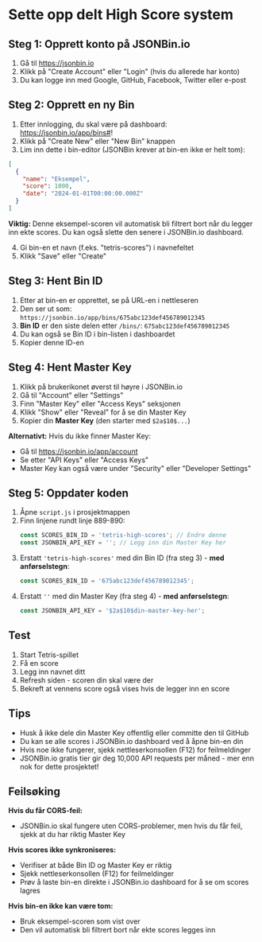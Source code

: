 # Sette opp delt High Score system

## Steg 1: Opprett konto på JSONBin.io
1. Gå til https://jsonbin.io
2. Klikk på "Create Account" eller "Login" (hvis du allerede har konto)
3. Du kan logge inn med Google, GitHub, Facebook, Twitter eller e-post

## Steg 2: Opprett en ny Bin
1. Etter innlogging, du skal være på dashboard: https://jsonbin.io/app/bins#!
2. Klikk på "Create New" eller "New Bin" knappen
3. Lim inn dette i bin-editor (JSONBin krever at bin-en ikke er helt tom):
```json
[
  {
    "name": "Eksempel",
    "score": 1000,
    "date": "2024-01-01T00:00:00.000Z"
  }
]
```

**Viktig:** Denne eksempel-scoren vil automatisk bli filtrert bort når du legger inn ekte scores. Du kan også slette den senere i JSONBin.io dashboard.

4. Gi bin-en et navn (f.eks. "tetris-scores") i navnefeltet
5. Klikk "Save" eller "Create"

## Steg 3: Hent Bin ID
1. Etter at bin-en er opprettet, se på URL-en i nettleseren
2. Den ser ut som: `https://jsonbin.io/app/bins/675abc123def456789012345`
3. **Bin ID** er den siste delen etter `/bins/`: `675abc123def456789012345`
4. Du kan også se Bin ID i bin-listen i dashboardet
5. Kopier denne ID-en

## Steg 4: Hent Master Key
1. Klikk på brukerikonet øverst til høyre i JSONBin.io
2. Gå til "Account" eller "Settings" 
3. Finn "Master Key" eller "Access Keys" seksjonen
4. Klikk "Show" eller "Reveal" for å se din Master Key
5. Kopier din **Master Key** (den starter med `$2a$10$...`)

**Alternativt:** Hvis du ikke finner Master Key:
- Gå til https://jsonbin.io/app/account
- Se etter "API Keys" eller "Access Keys"
- Master Key kan også være under "Security" eller "Developer Settings"

## Steg 5: Oppdater koden
1. Åpne `script.js` i prosjektmappen
2. Finn linjene rundt linje 889-890:
   ```javascript
   const SCORES_BIN_ID = 'tetris-high-scores'; // Endre denne
   const JSONBIN_API_KEY = ''; // Legg inn din Master Key her
   ```
3. Erstatt `'tetris-high-scores'` med din Bin ID (fra steg 3) - **med anførselstegn**:
   ```javascript
   const SCORES_BIN_ID = '675abc123def456789012345';
   ```
4. Erstatt `''` med din Master Key (fra steg 4) - **med anførselstegn**:
   ```javascript
   const JSONBIN_API_KEY = '$2a$10$din-master-key-her';
   ```

## Test
1. Start Tetris-spillet
2. Få en score
3. Legg inn navnet ditt
4. Refresh siden - scoren din skal være der
5. Bekreft at vennens score også vises hvis de legger inn en score

## Tips
- Husk å ikke dele din Master Key offentlig eller committe den til GitHub
- Du kan se alle scores i JSONBin.io dashboard ved å åpne bin-en din
- Hvis noe ikke fungerer, sjekk nettleserkonsollen (F12) for feilmeldinger
- JSONBin.io gratis tier gir deg 10,000 API requests per måned - mer enn nok for dette prosjektet!

## Feilsøking
**Hvis du får CORS-feil:**
- JSONBin.io skal fungere uten CORS-problemer, men hvis du får feil, sjekk at du har riktig Master Key

**Hvis scores ikke synkroniseres:**
- Verifiser at både Bin ID og Master Key er riktig
- Sjekk nettleserkonsollen (F12) for feilmeldinger
- Prøv å laste bin-en direkte i JSONBin.io dashboard for å se om scores lagres

**Hvis bin-en ikke kan være tom:**
- Bruk eksempel-scoren som vist over
- Den vil automatisk bli filtrert bort når ekte scores legges inn

